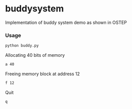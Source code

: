 # buddysystem
Implementation of buddy system demo as shown in OSTEP

### Usage
```bash
python buddy.py
```
Allocating 40 bits of memory
```bash
a 40
```
Freeing memory block at address 12
```bash
f 12
```
Quit
```
q
```
